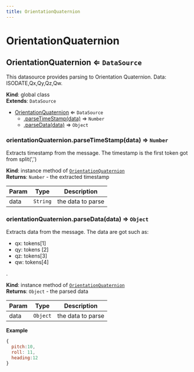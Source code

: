 ```yaml
---
title: OrientationQuaternion
---
```


# OrientationQuaternion

<a name="OrientationQuaternion"></a>

## OrientationQuaternion ⇐ <code>DataSource</code>
This datasource provides parsing to Orientation Quaternion.
Data: ISODATE,Qx,Qy,Qz,Qw.

**Kind**: global class  
**Extends**: <code>DataSource</code>  

* [OrientationQuaternion](#OrientationQuaternion) ⇐ <code>DataSource</code>
    * [.parseTimeStamp(data)](#OrientationQuaternion+parseTimeStamp) ⇒ <code>Number</code>
    * [.parseData(data)](#OrientationQuaternion+parseData) ⇒ <code>Object</code>

<a name="OrientationQuaternion+parseTimeStamp"></a>

### orientationQuaternion.parseTimeStamp(data) ⇒ <code>Number</code>
Extracts timestamp from the message. The timestamp is the first token got from split(',')

**Kind**: instance method of [<code>OrientationQuaternion</code>](#OrientationQuaternion)  
**Returns**: <code>Number</code> - the extracted timestamp  

| Param | Type | Description |
| --- | --- | --- |
| data | <code>String</code> | the data to parse |

<a name="OrientationQuaternion+parseData"></a>

### orientationQuaternion.parseData(data) ⇒ <code>Object</code>
Extracts data from the message. The data are got such as:<p><ul><li>qx: tokens[1]</li><li>qy: tokens [2]</li><li>qz: tokens[3]</li><li>qw: tokens[4]</li></ul></p>.

**Kind**: instance method of [<code>OrientationQuaternion</code>](#OrientationQuaternion)  
**Returns**: <code>Object</code> - the parsed data  

| Param | Type | Description |
| --- | --- | --- |
| data | <code>Object</code> | the data to parse |

**Example**  
```js
{
  pitch:10,
  roll: 11,
  heading:12
}
```
